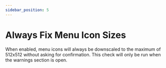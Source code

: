```yaml
---
sidebar_position: 5
---
```


# Always Fix Menu Icon Sizes
  
When enabled, menu icons will always be downscaled to the maximum of 512x512 without asking for confirmation. This check will only be run when the warnings section is open.